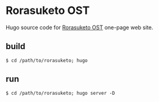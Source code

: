 # Rorasuketo OST

Hugo source code for [Rorasuketo OST](https://nebyoolae.com/rora) one-page web site.

## build

`$ cd /path/to/rorasuketo; hugo`

## run

`$ cd /path/to/rorasuketo; hugo server -D`

